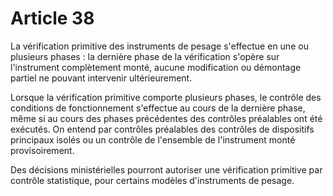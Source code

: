# Article 38

La vérification primitive des instruments de pesage s'effectue en une ou plusieurs phases : la dernière phase de la vérification s'opère sur l'instrument complètement monté, aucune modification ou démontage partiel ne pouvant intervenir ultérieurement.

Lorsque la vérification primitive comporte plusieurs phases, le contrôle des conditions de fonctionnement s'effectue au cours de la dernière phase, même si au cours des phases précédentes des contrôles préalables ont été exécutés. On entend par contrôles préalables des contrôles de dispositifs principaux isolés ou un contrôle de l'ensemble de l'instrument monté provisoirement.

Des décisions ministérielles pourront autoriser une vérification primitive par contrôle statistique, pour certains modèles d'instruments de pesage.
